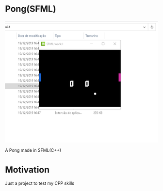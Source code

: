 # Pong(SFML)

![Alt text](/ponggif.gif?raw=true "Game")

A Pong made in SFML(C++)

# Motivation

Just a project to test my CPP skills
